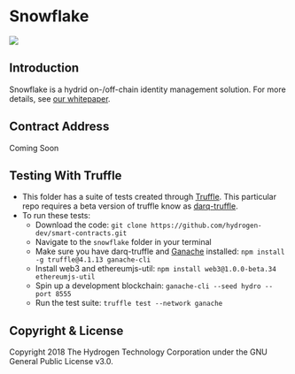 # Snowflake
<img src="https://www.hydrogenplatform.com/images/logo_hydro.png">

## Introduction
Snowflake is a hydrid on-/off-chain identity management solution. For more details, see [our whitepaper](https://github.com/hydrogen-dev/hydro-docs/tree/master/Snowflake).

## Contract Address
Coming Soon

## Testing With Truffle
- This folder has a suite of tests created through [Truffle](https://github.com/trufflesuite/truffle). This particular repo requires a beta version of truffle know as [darq-truffle](https://www.npmjs.com/package/darq-truffle).
- To run these tests:
  - Download the code: `git clone https://github.com/hydrogen-dev/smart-contracts.git`
  - Navigate to the `snowflake` folder in your terminal
  - Make sure you have darq-truffle and [Ganache](https://github.com/trufflesuite/ganache-cli) installed: `npm install -g truffle@4.1.13 ganache-cli`
  - Install web3 and ethereumjs-util: `npm install web3@1.0.0-beta.34 ethereumjs-util`
  - Spin up a development blockchain: `ganache-cli --seed hydro --port 8555`
  - Run the test suite: `truffle test --network ganache`

## Copyright & License
Copyright 2018 The Hydrogen Technology Corporation under the GNU General Public License v3.0.
